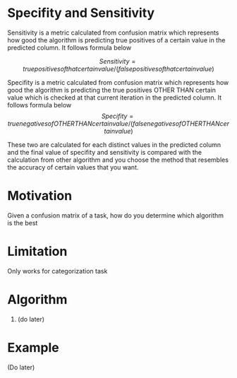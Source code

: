 # Specifity and Sensitivity
Sensitivity is a metric calculated from confusion matrix which represents how good the algorithm is predicting 
true positives of a certain value in the predicted column. It follows formula below  
  
$$Sensitivity = true positives of that certain value / (false positives of that certain value)$$  
  
Specifity is a metric calculated from confusion matrix which represents how good the algorithm is predicting the 
true positives OTHER THAN certain value which is checked at that current iteration in the predicted column. It follows formula below
$$Specifity = true negatives of OTHER THAN certain value / (false negatives of OTHER THAN certain value)$$  
  
These two are calculated for each distinct values in the predicted column and the final value of specifity and sensitivity
is compared with the calculation from other algorithm and you choose the method that resembles the accuracy of certain values that
you want.

# Motivation
Given a confusion matrix of a task, how do you determine which algorithm is the best

# Limitation
Only works for categorization task

# Algorithm
1. (do later)

# Example
(Do later)

